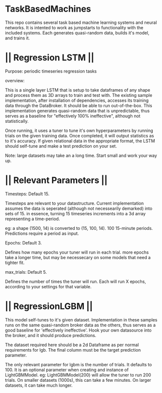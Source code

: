 # TaskBasedMachines
This repo contains several task based machine learning systems and neural networks.
It is intented to work as jumpstarts to functionality with the included systems. 
Each generates quasi-random data, builds it's model, and trains it.



|| Regression LSTM  ||
=
 
Purpose: periodic timeseries regression tasks


overview:
 
This is a single layer LSTM that is setup to take dataframes of any shape and process them as 3D arrays to 
train and test with. The existing sample implementation, after installation of dependencies, accesses
its training data through the DataBroker. It should be able to run out-of-the-box. This implementation generates 
quasi-random data that is unpredictable, thus serves as a baseline for "effectively 100% ineffective", although 
not statistically.
 
Once running, it uses a tuner to tune it's own hyperparameters by running trials on the given training data. Once
completed, it will output statistics as to it's accuracy. If given relational data in the appropriate format,
the LSTM should self-tune and make a test prediction on your set.

Note: large datasets may take an a long time. Start small and work your way up.


|| Relevant Parameters ||
=
Timesteps: Default 15.

Timesteps are relevant to your datastructure. Current implementation assumes the data is seperated 
(although not necessearily demarked) into sets of 15. in essence, turning 15 timeseries increments 
into a 3d array representing a time-period. 

eg: a shape (1500, 14) is converted to (15, 100, 14). 100 15-minute periods. Predictions require a period as input.
 
Epochs: Default 3.
 
Defines how many epochs your tuner will run in each trial. more epochs take a longer time, but may be necessecary on
some models that need a tighter fit.

max_trials: Default 5.

Defines the number of times the tuner will run. Each will run X epochs, according to your settings for that variable.


|| RegressionLGBM ||
=
This model self-tunes to it's given dataset. Implementation in these samples runs on the same quasi-random broker data as
the others, thus serves as a good baseline for 'effectively ineffective'. Hook your own datasource into the broker, and it
should produce predictions.

The dataset required here should be a 2d Dataframe as per normal requirements for lgb. The final column must be the target
prediction parameter.

The only relevant parameter for lgbm is the number of trials. It defaults to 100. It is an optional parameter when creating
and instance of LightGBMModel. eg: LightGBMModel(200) will allow the tuner to run 200 trials. On smaller datasets (1000s),
this can take a few minutes. On larger datasets, it can take much longer.
